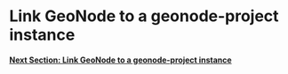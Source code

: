 # Link GeoNode to a geonode-project instance

#### [Next Section: Link GeoNode to a geonode-project instance](GEONODE_PROJ_DEV.md)
